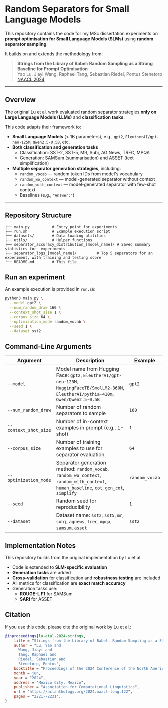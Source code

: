 
# Random Separators for Small Language Models

This repository contains the code for my MSc dissertation experiments on **prompt optimisation for Small Language Models (SLMs)** using **random separator sampling**.

It builds on and extends the methodology from:
> **Strings from the Library of Babel: Random Sampling as a Strong Baseline for Prompt Optimisation**  
> Yao Lu, Jiayi Wang, Raphael Tang, Sebastian Riedel, Pontus Stenetorp  
> [NAACL 2024](https://aclanthology.org/2024.naacl-long.122)

---

## Overview

The original Lu et al. work evaluated random separator strategies **only on Large Language Models (LLMs)** and **classification tasks**.

This code adapts their framework to:
- **Small Language Models** (< 1B parameters), e.g., `gpt2`, `EleutherAI/gpt-neo-125M`, `Qwen2.5-0.5B`, etc.
- **Both classification and generation tasks**  
  - Classification: SST-2, SST-5, MR, Subj, AG News, TREC, MPQA  
  - Generation: SAMSum (summarisation) and ASSET (text simplification)
- **Multiple separator generation strategies**, including:
  - `random_vocab` — random token IDs from model's vocabulary
  - `random_wo_context` — model-generated separator without context
  - `random_with_context` — model-generated separator with few-shot context
  - Baselines (e.g., `"Answer:"`)

---

## Repository Structure

```
├── main.py          # Entry point for experiments
├── run.sh           # Example execution script
├── datasets/        # Data loading utilities
├── utils/           # Helper functions
├── separator_accuracy_distribution_[model_name]/ # Saved summary statistics for  experiments
├── separator_logs_[model_name]/         # Top 5 separators for an experiment, with training and testing score
└── README.md        # This file
```

## Run an experiment

An example execution is provided in `run.sh`:

```bash
python3 main.py \
  --model gpt2 \
  --num_random_draw 160 \
  --context_shot_size 1 \
  --corpus_size 64 \
  --optimization_mode random_vocab \
  --seed 1 \
  --dataset sst2
```

## Command-Line Arguments

| Argument | Description | Example |
|----------|-------------|---------|
| `--model` | Model name from Hugging Face: `gpt2`, `EleutherAI/gpt-neo-125M`, `HuggingFaceTB/SmolLM2-360M`, `EleutherAI/pythia-410m`, `Qwen/Qwen2.5-0.5B` | `gpt2` |
| `--num_random_draw` | Number of random separators to sample | `160` |
| `--context_shot_size` | Number of in-context examples in prompt (e.g., 1-shot) | `1` |
| `--corpus_size` | Number of training examples to use for separator evaluation | `64` |
| `--optimization_mode` | Separator generation method: `random_vocab`, `random_wo_context`, `random_with_context`, `human_baseline`, `cot`, `gen_cot`, `simplify` | `random_vocab` |
| `--seed` | Random seed for reproducibility | `1` |
| `--dataset` | Dataset name: `sst2`, `sst5`, `mr`, `subj`, `agnews`, `trec`, `mpqa`, `samsum`, `asset` | `sst2` |

## Implementation Notes

This repository builds from the original implementation by Lu et al.

* Code is extended to **SLM-specific evaluation**
* **Generation tasks** are added
* **Cross-validation** for classification and **robustness testing** are included
* All metrics for classification are **exact match accuracy**
* Generation tasks use:
   * **ROUGE-L F1** for SAMSum
   * **SARI** for ASSET

## Citation

If you use this code, please cite the original work by Lu et al.:

```bibtex
@inproceedings{lu-etal-2024-strings,
    title = "Strings from the Library of Babel: Random Sampling as a Strong Baseline for Prompt Optimisation",
    author = "Lu, Yao and
      Wang, Jiayi and
      Tang, Raphael and
      Riedel, Sebastian and
      Stenetorp, Pontus",
    booktitle = "Proceedings of the 2024 Conference of the North American Chapter of the Association for Computational Linguistics: Human Language Technologies (Volume 1: Long Papers)",
    month = jun,
    year = "2024",
    address = "Mexico City, Mexico",
    publisher = "Association for Computational Linguistics",
    url = "https://aclanthology.org/2024.naacl-long.122",
    pages = "2221--2231",
}
```